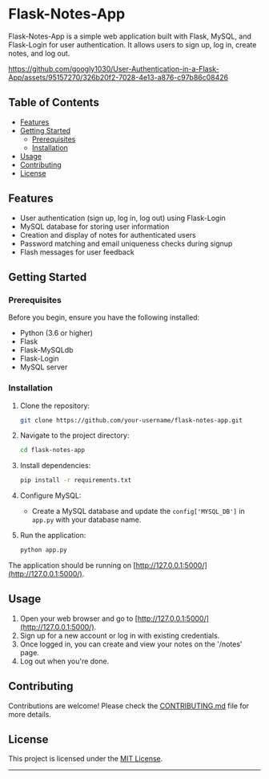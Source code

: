 # Flask-Notes-App

Flask-Notes-App is a simple web application built with Flask, MySQL, and Flask-Login for user authentication. It allows users to sign up, log in, create notes, and log out.



https://github.com/googly1030/User-Authentication-in-a-Flask-App/assets/95157270/326b20f2-7028-4e13-a876-c97b86c08426



## Table of Contents

- [Features](#features)
- [Getting Started](#getting-started)
  - [Prerequisites](#prerequisites)
  - [Installation](#installation)
- [Usage](#usage)
- [Contributing](#contributing)
- [License](#license)

## Features

- User authentication (sign up, log in, log out) using Flask-Login
- MySQL database for storing user information
- Creation and display of notes for authenticated users
- Password matching and email uniqueness checks during signup
- Flash messages for user feedback

## Getting Started

### Prerequisites

Before you begin, ensure you have the following installed:

- Python (3.6 or higher)
- Flask
- Flask-MySQLdb
- Flask-Login
- MySQL server

### Installation

1. Clone the repository:

    ```bash
    git clone https://github.com/your-username/flask-notes-app.git
    ```

2. Navigate to the project directory:

    ```bash
    cd flask-notes-app
    ```

3. Install dependencies:

    ```bash
    pip install -r requirements.txt
    ```

4. Configure MySQL:

    - Create a MySQL database and update the `config['MYSQL_DB']` in `app.py` with your database name.

5. Run the application:

    ```bash
    python app.py
    ```

The application should be running on [http://127.0.0.1:5000/](http://127.0.0.1:5000/).

## Usage

1. Open your web browser and go to [http://127.0.0.1:5000/](http://127.0.0.1:5000/).
2. Sign up for a new account or log in with existing credentials.
3. Once logged in, you can create and view your notes on the '/notes' page.
4. Log out when you're done.

## Contributing

Contributions are welcome! Please check the [CONTRIBUTING.md](CONTRIBUTING.md) file for more details.

## License

This project is licensed under the [MIT License](LICENSE).

---

